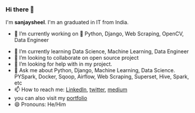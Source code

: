 ### Hi there 👋

I'm **sanjaysheel**. I'm an graduated in IT from India.

- 🔭 I’m currently working on  :snake:  Python, Django, Web Scraping, OpenCV, Data Engineer
* 🌱 I’m currently learning Data Science, Machine Learning, Data Engineer
* 👯 I’m looking to collaborate on open source project
* 🤔 I’m looking for help with in my project.
* 💬 Ask me about Python, Django, Machine Learning, Data Science. PYSpark, Docker, Sqoop, Airflow, Web Scraping, Superset, Hive, Spark, etc
* 📫 How to reach me: [LinkedIn](https://www.linkedin.com/in/sanjaysheel8/), [twitter](https://twitter.com/sanjaysheel5), [medium](https://sanjaysheel1997.medium.com/)
* you can also visit my [portfolio](https://sanjaysheel.github.io/)
* 😄 Pronouns: He/Him 


